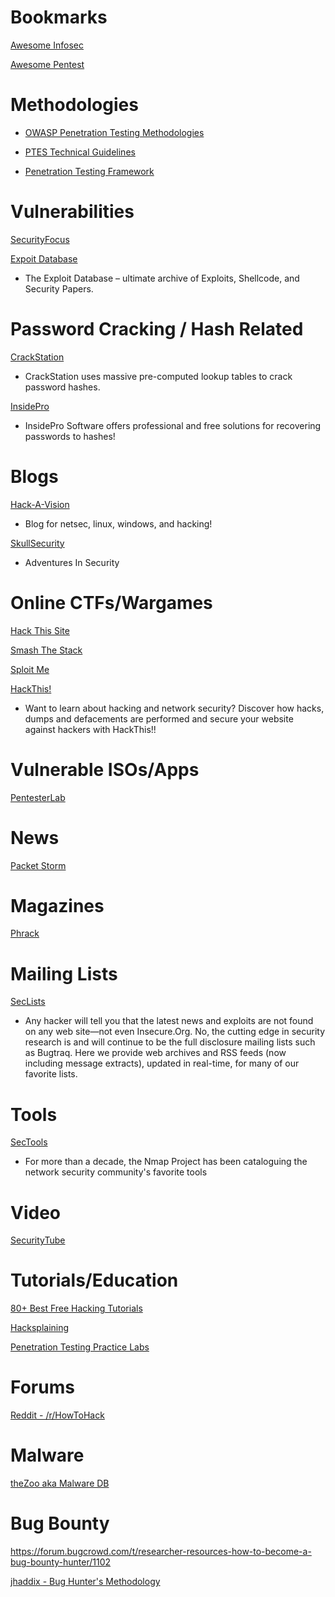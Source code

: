 # Bookmarks

[Awesome Infosec](https://github.com/onlurking/awesome-infosec#related-awesome-lists)

[Awesome Pentest](https://github.com/enaqx/awesome-pentest)


# Methodologies

* [OWASP Penetration Testing Methodologies](https://www.owasp.org/index.php/Penetration_testing_methodologies)

* [PTES Technical Guidelines](http://www.pentest-standard.org/index.php/PTES_Technical_Guidelines)

* [Penetration Testing Framework](http://www.vulnerabilityassessment.co.uk/Penetration%20Test.html)

# Vulnerabilities

[SecurityFocus](http://www.securityfocus.com/vulnerabilities)

[Expoit Database](https://www.exploit-db.com/)
* The Exploit Database – ultimate archive of Exploits, Shellcode, and Security Papers.

# Password Cracking / Hash Related

[CrackStation](https://crackstation.net/)
* CrackStation uses massive pre-computed lookup tables to crack password hashes.

[InsidePro](http://www.insidepro.com/)
* InsidePro Software offers professional and free solutions for recovering passwords to hashes!

# Blogs

[Hack-A-Vision](http://www.hackavision.com/)
* Blog for netsec, linux, windows, and hacking!

[SkullSecurity](https://blog.skullsecurity.org/)
* Adventures In Security



# Online CTFs/Wargames

[Hack This Site](http://www.hackthissite.org/pages/index/index.php)

[Smash The Stack](http://smashthestack.org/)

[Sploit Me](http://www.sploit.me.uk/shield/login)

[HackThis!](https://www.hackthis.co.uk/)
* Want to learn about hacking and network security? Discover how hacks, dumps and defacements are performed and secure your website against hackers with HackThis!!

# Vulnerable ISOs/Apps

[PentesterLab](https://pentesterlab.com/exercises/)



# News

[Packet Storm](https://packetstormsecurity.com/)

# Magazines

[Phrack](http://phrack.org/)

# Mailing Lists

[SecLists](http://seclists.org/)
* Any hacker will tell you that the latest news and exploits are not found on any web site—not even Insecure.Org. No, the cutting edge in security research is and will continue to be the full disclosure mailing lists such as Bugtraq. Here we provide web archives and RSS feeds (now including message extracts), updated in real-time, for many of our favorite lists.

# Tools

[SecTools](http://sectools.org/)
* For more than a decade, the Nmap Project has been cataloguing the network security community's favorite tools

# Video

[SecurityTube](http://www.securitytube.net/)

# Tutorials/Education

[80+ Best Free Hacking Tutorials](http://www.fromdev.com/2013/07/Hacking-Tutorials.html)

[Hacksplaining](https://www.hacksplaining.com/)

[Penetration Testing Practice Labs](http://www.amanhardikar.com/mindmaps/Practice.html)

# Forums

[Reddit - /r/HowToHack](https://www.reddit.com/r/HowToHack/)

# Malware

[theZoo aka Malware DB](http://thezoo.morirt.com/)

# Bug Bounty

https://forum.bugcrowd.com/t/researcher-resources-how-to-become-a-bug-bounty-hunter/1102

[jhaddix - Bug Hunter's Methodology](https://github.com/jhaddix/tbhm)
